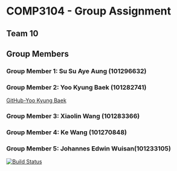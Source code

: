 # COMP3104 - Group Assignment
## Team 10
## Group Members
### Group Member 1: Su Su Aye Aung (101296632)
### Group Member 2: Yoo Kyung Baek (101282741)
[GitHub-Yoo Kyung Baek](https://github.com/ashBwhite)
### Group Member 3: Xiaolin Wang (101283366)
### Group Member 4: Ke Wang (101270848)
### Group Member 5: Johannes Edwin Wuisan(101233105)

[![Build Status](https://app.travis-ci.com/susuayeaung/COMP3104_Group_Assignment.svg?branch=main)](https://app.travis-ci.com/susuayeaung/COMP3104_Group_Assignment)
